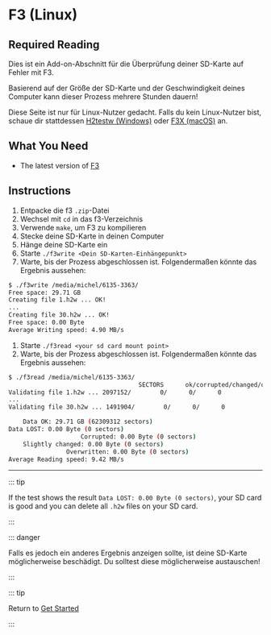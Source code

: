 # F3 (Linux)

## Required Reading

Dies ist ein Add-on-Abschnitt für die Überprüfung deiner SD-Karte auf Fehler mit F3.

Basierend auf der Größe der SD-Karte und der Geschwindigkeit deines Computer kann dieser Prozess mehrere Stunden dauern!

Diese Seite ist nur für Linux-Nutzer gedacht. Falls du kein Linux-Nutzer bist, schaue dir stattdessen [H2testw (Windows)](h2testw-\(windows\)) oder [F3X (macOS)](f3x-\(mac\)) an.

## What You Need

- The latest version of [F3](https://github.com/AltraMayor/f3/releases/latest)

## Instructions

1. Entpacke die f3 `.zip`-Datei
2. Wechsel mit `cd` in das f3-Verzeichnis
3. Verwende `make`, um F3 zu kompilieren
4. Stecke deine SD-Karte in deinen Computer
5. Hänge deine SD-Karte ein
6. Starte `./f3write <Dein SD-Karten-Einhängepunkt>`
7. Warte, bis der Prozess abgeschlossen ist. Folgendermaßen könnte das Ergebnis aussehen:

```bash
$ ./f3write /media/michel/6135-3363/
Free space: 29.71 GB
Creating file 1.h2w ... OK!
...
Creating file 30.h2w ... OK!
Free space: 0.00 Byte
Average Writing speed: 4.90 MB/s
```

1. Starte `./f3read <your sd card mount point>`
2. Warte, bis der Prozess abgeschlossen ist. Folgendermaßen könnte das Ergebnis aussehen:

```bash
$ ./f3read /media/michel/6135-3363/
									SECTORS      ok/corrupted/changed/overwritten
Validating file 1.h2w ... 2097152/        0/      0/      0
...
Validating file 30.h2w ... 1491904/        0/      0/      0

	Data OK: 29.71 GB (62309312 sectors)
Data LOST: 0.00 Byte (0 sectors)
					Corrupted: 0.00 Byte (0 sectors)
	Slightly changed: 0.00 Byte (0 sectors)
				Overwritten: 0.00 Byte (0 sectors)
Average Reading speed: 9.42 MB/s
```

___

::: tip

If the test shows the result `Data LOST: 0.00 Byte (0 sectors)`, your SD card is good and you can delete all `.h2w` files on your SD card.

:::

::: danger

Falls es jedoch ein anderes Ergebnis anzeigen sollte, ist deine SD-Karte möglicherweise beschädigt. Du solltest diese möglicherweise austauschen!

:::

::: tip

Return to [Get Started](get-started)

:::
